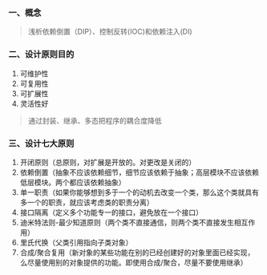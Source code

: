 ### 一、概念
> 浅析依赖倒置（DIP）、控制反转(IOC)和依赖注入(DI)

### 二、设计原则目的
1. 可维护性 
2. 可复用性 
3. 可扩展性 
4. 灵活性好
> 通过封装、继承、多态把程序的耦合度降低

### 三、设计七大原则
1. 开闭原则（总原则，对扩展是开放的。对更改是关闭的）
2. 依赖倒置（抽象不应该依赖细节，细节应该依赖于抽象；高层模块不应该依赖低层模块。两个都应该依赖抽象）
3. 单一职责（如果你能够想到多于一个的动机去改变一个类，那么这个类就具有多一个的职责，就应该考虑类的职责分离）
4. 接口隔离（定义多个功能专一的接口，避免放在一个接口）
6. 迪米特法则-最少知道原则（两个类不直接通信，则两个类不直接发生相互作用）
5. 里氏代换（父类引用指向子类对象）
7. 合成/聚合复用（新对象的某些功能在别的已经创建好的对象里面已经实现，么尽量使用别的对象提供的功能。即使用合成/聚合，尽量不要使用继承）
